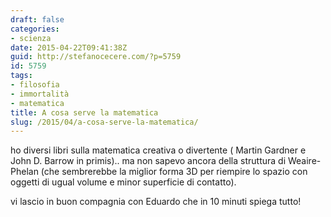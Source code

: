 ```yaml
---
draft: false
categories:
- scienza
date: 2015-04-22T09:41:38Z
guid: http://stefanocecere.com/?p=5759
id: 5759
tags:
- filosofia
- immortalità
- matematica
title: A cosa serve la matematica
slug: /2015/04/a-cosa-serve-la-matematica/
---
```


ho diversi libri sulla matematica creativa o divertente ( Martin Gardner e John D. Barrow in primis).. ma non sapevo ancora della struttura di Weaire-Phelan (che sembrerebbe la miglior forma 3D per riempire lo spazio con oggetti di ugual volume e minor superficie di contatto).

vi lascio in buon compagnia con Eduardo che in 10 minuti spiega tutto!

&nbsp;

<div class="jetpack-video-wrapper">
</div>